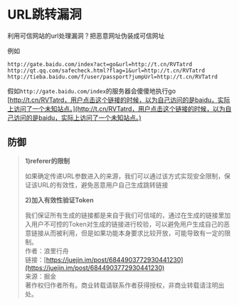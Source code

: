 # URL跳转漏洞

利用可信网站的url处理漏洞？把恶意网址伪装成可信网址

例如

```text
http://gate.baidu.com/index?act=go&url=http://t.cn/RVTatrd
http://qt.qq.com/safecheck.html?flag=1&url=http://t.cn/RVTatrd
http://tieba.baidu.com/f/user/passport?jumpUrl=http://t.cn/RVTatrd
```

假如`http://gate.baidu.com/index`的服务器会傻傻地执行go [http://t.cn/RVTatrd，用户点击这个链接的时候，以为自己访问的是baidu，实际上访问了一个未知站点。](http://t.cn/RVTatrd，用户点击这个链接的时候，以为自己访问的是baidu，实际上访问了一个未知站点。)

## 防御

> **1\)referer的限制**
>
> 如果确定传递URL参数进入的来源，我们可以通过该方式实现安全限制，保证该URL的有效性，避免恶意用户自己生成跳转链接
>
> **2\)加入有效性验证Token**
>
> 我们保证所有生成的链接都是来自于我们可信域的，通过在生成的链接里加入用户不可控的Token对生成的链接进行校验，可以避免用户生成自己的恶意链接从而被利用，但是如果功能本身要求比较开放，可能导致有一定的限制。  
> 作者：浪里行舟  
> 链接：[https://juejin.im/post/6844903772930441230](https://juejin.im/post/6844903772930441230)  
> 来源：掘金  
> 著作权归作者所有。商业转载请联系作者获得授权，非商业转载请注明出处。

